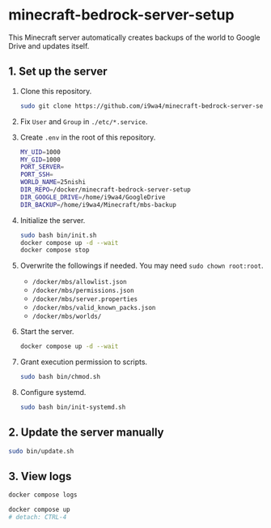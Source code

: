 # minecraft-bedrock-server-setup

This Minecraft server automatically creates backups of the world to Google Drive and updates itself.

## 1. Set up the server

1. Clone this repository.
    ```sh
    sudo git clone https://github.com/i9wa4/minecraft-bedrock-server-setup /docker/minecraft-bedrock-server-setup
    ```
1. Fix `User` and `Group` in `./etc/*.service`.
1. Create `.env` in the root of this repository.

    ```sh
    MY_UID=1000
    MY_GID=1000
    PORT_SERVER=
    PORT_SSH=
    WORLD_NAME=25nishi
    DIR_REPO=/docker/minecraft-bedrock-server-setup
    DIR_GOOGLE_DRIVE=/home/i9wa4/GoogleDrive
    DIR_BACKUP=/home/i9wa4/Minecraft/mbs-backup
    ```

1. Initialize the server.

    ```sh
    sudo bash bin/init.sh
    docker compose up -d --wait
    docker compose stop
    ```

1. Overwrite the followings if needed. You may need `sudo chown root:root`.
    - `/docker/mbs/allowlist.json`
    - `/docker/mbs/permissions.json`
    - `/docker/mbs/server.properties`
    - `/docker/mbs/valid_known_packs.json`
    - `/docker/mbs/worlds/`

1. Start the server.

    ```sh
    docker compose up -d --wait
    ```

1. Grant execution permission to scripts.

    ```sh
    sudo bash bin/chmod.sh
    ```

1. Configure systemd.

    ```sh
    sudo bash bin/init-systemd.sh
    ```

## 2. Update the server manually

```sh
sudo bin/update.sh
```

## 3. View logs

```sh
docker compose logs
```

```sh
docker compose up
# detach: CTRL-4
```
